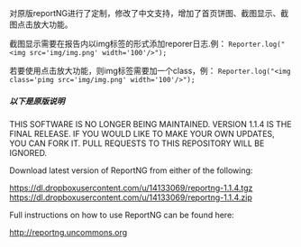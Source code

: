 对原版reportNG进行了定制，修改了中文支持，增加了首页饼图、截图显示、截图点击放大功能。

截图显示需要在报告内以img标签的形式添加reporer日志.例：
`Reporter.log("<img src='img/img.png' width='100'/>");`

若要使用点击放大功能，则img标签需要加一个class，例：
`Reporter.log("<img class='pimg src='img/img.png' width='100'/>");`

##### 以下是原版说明
THIS SOFTWARE IS NO LONGER BEING MAINTAINED. VERSION 1.1.4 IS THE FINAL RELEASE.
IF YOU WOULD LIKE TO MAKE YOUR OWN UPDATES, YOU CAN FORK IT. PULL REQUESTS TO
THIS REPOSITORY WILL BE IGNORED.

Download latest version of ReportNG from either of the following:

https://dl.dropboxusercontent.com/u/14133069/reportng-1.1.4.tgz
https://dl.dropboxusercontent.com/u/14133069/reportng-1.1.4.zip

Full instructions on how to use ReportNG can be found here:

http://reportng.uncommons.org
